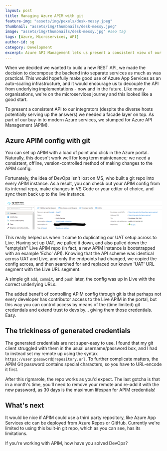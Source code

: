 ```yaml
---
layout: post
title: Managing Azure APIM with git
feature-img: "assets/img/pexels/desk-messy.jpeg"
thumbnail: "assets/img/thumbnails/desk-messy.jpeg"
image: "assets/img/thumbnails/desk-messy.jpg" #seo tag
tags: [Azure, Microservices, API]
author-id: sg
category: Development
excerpt: Azure API Management lets us present a consistent view of our microservices APIs, but how can we securely and repeatably make changes to APIM environments?
---
```


When we decided we wanted to build a new REST API, we made the decision to decompose the backend into separate services as much as was practical. This would hopefully make good use of Azure App Services as an auto-scaling infrastructure, and it would encourage us to decouple the API from underlying implementations - now and in the future. Like many organisations, we're on the microservices journey and this looked like a good start.

To present a consistent API to our integrators (despite the diverse hosts potentially serving up the answers) we needed a facade layer on top. As part of our buy-in to modern Azure services, we stumped for Azure API Management (APIM).

## Azure APIM config with git

You can set up APIM with a load of point and click in the Azure portal. Naturally, this doesn't work well for long term maintenance; we need a consistent, offline, version-controlled method of making changes to the APIM config.

Fortunately, the idea of DevOps isn't lost on MS, who built a git repo into every APIM instance. As a result, you can check out your APIM config from its internal repo, make changes in VS Code or your editor of choice, and sync them back up to the live instance.

![Azure APIM Portal showing Repository Sync status](/assets/img/sg-apim-test.png)

This really helped us when it came to duplicating our UAT setup across to Live. Having set up UAT, we pulled it down, and also pulled down the "emptyish" Live APIM repo (in fact, a new APIM instance is bootstrapped with an example 'Echo' API). Knowing that the API scheme was identical across UAT and Live, and only the endpoints had changed, we copied the config across, and then searched for and replaced our known 'UAT' URL segment with the Live URL segment.


A simple git `add`, `commit`, and `push` later, the config was up in Live with the correct underlying URLs.

The added benefit of controlling APIM config through git is that perhaps not every developer has contributor access to the Live APIM in the portal, but this way you can control access by means of the (time limited) git credentials and extend trust to devs by... giving them those credentials. Easy.

## The trickiness of generated credentials

The generated credentials are not super-easy to use. I found that my git client struggled with them in the usual username/password box, and I had to instead set my remote up using the syntax `https://user:password@repository.url`. To further complicate matters, the APIM Git password contains special characters, so you have to URL-encode it first.

After this rigmarole, the repo works as you'd expect. The last gotcha is that in a month's time, you'll need to remove your remote and re-add it with the new password, as 30 days is the maximum lifespan for APIM credentials!

## What's next

It would be nice if APIM could use a third party repository, like Azure App Services etc can be deployed from Azure Repos or GitHub. Currently we're limited to using this built-in git repo, which as you can see, has its limitations.

If you're working with APIM, how have you solved DevOps?